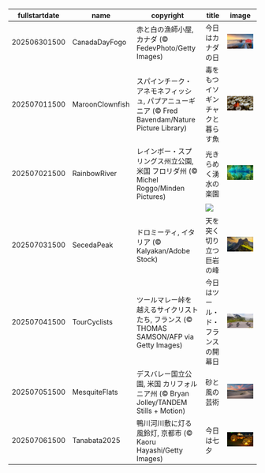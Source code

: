 |fullstartdate|name|copyright|title|image|
|--|--|--|--|--|
202506301500|CanadaDayFogo|赤と白の漁師小屋, カナダ (© FedevPhoto/Getty Images)|今日はカナダの日|![](/ja-JP/2025/07/202506301500CanadaDayFogo.jpg)|
202507011500|MaroonClownfish|スパインチーク・アネモネフィッシュ, パプアニューギニア (© Fred Bavendam/Nature Picture Library)|毒をもつイソギンチャクと暮らす魚|![](/ja-JP/2025/07/202507011500MaroonClownfish.jpg)|
202507021500|RainbowRiver|レインボー・スプリングス州立公園, 米国 フロリダ州 (© Michel Roggo/Minden Pictures)|光きらめく湧水の楽園|![](/ja-JP/2025/07/202507021500RainbowRiver.jpg)|
||||![](/ja-JP/2025/07/.jpg)|
202507031500|SecedaPeak|ドロミーティ, イタリア (© Kalyakan/Adobe Stock)|天を突く切り立つ巨岩の峰|![](/ja-JP/2025/07/202507031500SecedaPeak.jpg)|
202507041500|TourCyclists|ツールマレー峠を越えるサイクリストたち, フランス (© THOMAS SAMSON/AFP via Getty Images)|今日はツール・ド・フランスの開幕日|![](/ja-JP/2025/07/202507041500TourCyclists.jpg)|
202507051500|MesquiteFlats|デスバレー国立公園, 米国 カリフォルニア州 (© Bryan Jolley/TANDEM Stills + Motion)|砂と風の芸術|![](/ja-JP/2025/07/202507051500MesquiteFlats.jpg)|
202507061500|Tanabata2025|鴨川河川敷に灯る風鈴灯, 京都市 (© Kaoru Hayashi/Getty Images)|今日は七夕|![](/ja-JP/2025/07/202507061500Tanabata2025.jpg)|
